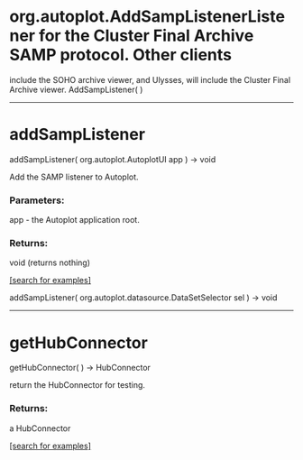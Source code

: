 # org.autoplot.AddSampListenerListener for the Cluster Final Archive SAMP protocol.  Other clients
 include the SOHO archive viewer, and Ulysses, will include the
 Cluster Final Archive viewer.
AddSampListener( )


***
<a name="addSampListener"></a>
# addSampListener
addSampListener( org.autoplot.AutoplotUI app ) &rarr; void

Add the SAMP listener to Autoplot.

### Parameters:
app - the Autoplot application root.

### Returns:
void (returns nothing)


<a href="https://github.com/autoplot/dev/search?q=addSampListener&unscoped_q=addSampListener">[search for examples]</a>

addSampListener( org.autoplot.datasource.DataSetSelector sel ) &rarr; void<br>
***
<a name="getHubConnector"></a>
# getHubConnector
getHubConnector(  ) &rarr; HubConnector

return the HubConnector for testing.

### Returns:
a HubConnector


<a href="https://github.com/autoplot/dev/search?q=getHubConnector&unscoped_q=getHubConnector">[search for examples]</a>

